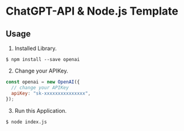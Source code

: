 # ChatGPT-API & Node.js Template

## Usage
1. Installed Library.

```terminal:terminal
$ npm install --save openai
```
2. Change your APIKey.

```javascript:index.js
const openai = new OpenAI({
  // change your APIKey
  apiKey: "sk-xxxxxxxxxxxxxxx",
});
```

3. Run this Application.
```terminal:terminal
$ node index.js
```